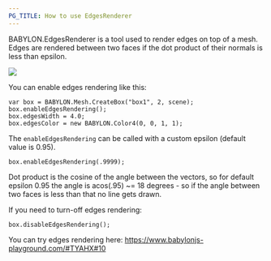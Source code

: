 ```yaml
---
PG_TITLE: How to use EdgesRenderer
---
```

BABYLON.EdgesRenderer is a tool used to render edges on top of a mesh. Edges are rendered between two faces if the dot product of their normals is less than epsilon.

![](/img/edgesRenderer.jpg)

You can enable edges rendering like this:

```
var box = BABYLON.Mesh.CreateBox("box1", 2, scene);
box.enableEdgesRendering();	
box.edgesWidth = 4.0;
box.edgesColor = new BABYLON.Color4(0, 0, 1, 1);
```

The ```enableEdgesRendering``` can be called with a custom epsilon (default value is 0.95).

```
box.enableEdgesRendering(.9999);
``` 

Dot product is the cosine of the angle between the vectors, so for default epsilon 0.95 the angle is acos(.95) ~= 18 degrees - so if the angle between two faces is less than that no line gets drawn.

If you need to turn-off edges rendering:

```
box.disableEdgesRendering();
```
You can try edges rendering here:  https://www.babylonjs-playground.com/#TYAHX#10
